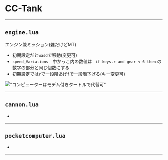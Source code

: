 # CC-Tank

---

## `engine.lua`
エンジン兼ミッション(雑だけどMT)

- 初期設定だと`wasd`で移動(変更可)
- `speed_Variations`　中かっこ内の数値は ` if keys.r and gear < 6 then` の数字の部分と同じ個数にする
-  初期設定では`r`で一段階あげ`f`で一段階下げる(キー変更可)

!["コンピューターはモデム付きタートルで代替可"]("https://github.com/Dayvigo/CC-Tank/blob/main/images/engine.png")

---

## `cannon.lua`

-

---

## `pocketcomputer.lua`

- 

---
